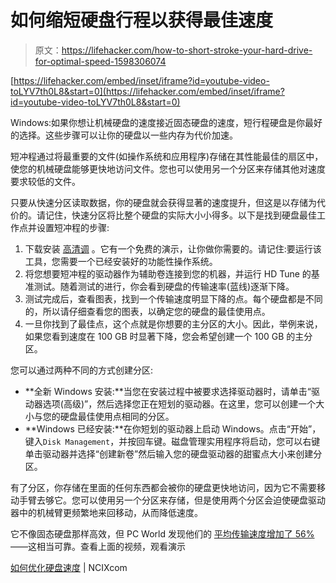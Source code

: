 # 如何缩短硬盘行程以获得最佳速度

> 原文：<https://lifehacker.com/how-to-short-stroke-your-hard-drive-for-optimal-speed-1598306074>

 [https://lifehacker.com/embed/inset/iframe?id=youtube-video-toLYV7th0L8&start=0](https://lifehacker.com/embed/inset/iframe?id=youtube-video-toLYV7th0L8&start=0) 

Windows:如果你想让机械硬盘的速度接近固态硬盘的速度，短行程硬盘是你最好的选择。这些步骤可以让你的硬盘以一些内存为代价加速。



短冲程通过将最重要的文件(如操作系统和应用程序)存储在其性能最佳的扇区中，使您的机械硬盘能够更快地访问文件。您也可以使用另一个分区来存储其他对速度要求较低的文件。

只要从快速分区读取数据，你的硬盘就会获得显著的速度提升，但这是以存储为代价的。请记住，快速分区将比整个硬盘的实际大小小得多。以下是找到硬盘最佳工作点并设置短冲程的步骤:

1.  下载安装 [高清调](http://www.hdtune.com/download.html) 。它有一个免费的演示，让你做你需要的。请记住:要运行该工具，您需要一个已经安装好的功能性操作系统。
2.  将您想要短冲程的驱动器作为辅助卷连接到您的机器，并运行 HD Tune 的基准测试。随着测试的进行，你会看到硬盘的传输速率(蓝线)逐渐下降。
3.  测试完成后，查看图表，找到一个传输速度明显下降的点。每个硬盘都是不同的，所以请仔细查看您的图表，以确定您的硬盘的最佳使用点。
4.  一旦你找到了最佳点，这个点就是你想要的主分区的大小。因此，举例来说，如果您看到速度在 100 GB 时显著下降，您会希望创建一个 100 GB 的主分区。

您可以通过两种不同的方式创建分区:

*   **全新 Windows 安装:**当您在安装过程中被要求选择驱动器时，请单击“驱动器选项(高级)”，然后选择您正在短划的驱动器。在这里，您可以创建一个大小与您的硬盘最佳使用点相同的分区。
*   **Windows 已经安装:**在你短划的驱动器上启动 Windows。点击“开始”，键入`Disk Management`，并按回车键。磁盘管理实用程序将启动，您可以右键单击驱动器并选择“创建新卷”然后输入您的硬盘驱动器的甜蜜点大小来创建分区。

有了分区，你存储在里面的任何东西都会被你的硬盘更快地访问，因为它不需要移动手臂去够它。您可以使用另一个分区来存储，但是使用两个分区会迫使硬盘驱动器中的机械臂更频繁地来回移动，从而降低速度。

它不像固态硬盘那样高效，但 PC World 发现他们的 [平均传输速度增加了 56%](http://www.pcworld.com/article/255224/how_to_partition_your_hard_drive_to_optimize_performance.html)——这相当可靠。查看上面的视频，观看演示

[如何优化硬盘速度](https://www.youtube.com/watch?v=toLYV7th0L8&feature=youtube_gdata) | NCIXcom